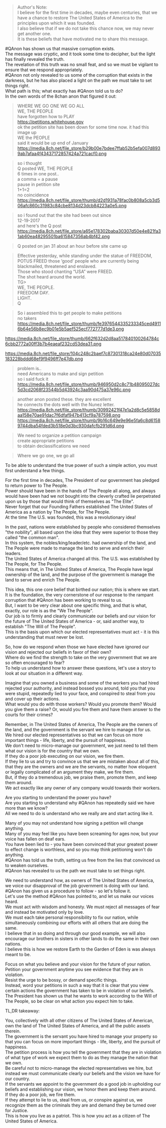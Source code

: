 >Author's Note:  
>I believe for the first time in decades, maybe even centuries, that we have a chance to restore The United States of America to the principles upon which it was founded.  
>I also believe that if we do not take this chance now, we may never get another one.  
>It is these beliefs that have motivated me to share this message.  
  
  
#QAnon has shown us that massive corruption exists.  
The message was cryptic, and it took some time to decipher, but the light has finally revealed the truth.  
The revelation of this truth was no small feat, and so we must be vigilant to ensure that we respond appropriately.  
#QAnon not only revealed to us some of the corruption that exists in the darkness, but he has also placed a light on the path we must take to set things right.  
What path is this; what exactly has #QAnon told us to do?  
In the own words of the 8chan anon that figured it out:  
  
>WHERE WE GO ONE WE GO ALL  
>WE, THE PEOPLE  
>have forgotten how to PLAY  
>https://petitions.whitehouse.gov  
>ok the petition site has been down for some time now. it had this image up  
>WE the PEOPLE  
>said it would be up end of January  
https://media.8ch.net/file_store/b29b00e7bdee7ffab52b5efa007d8939ab7afaa4f43437172857424a721cacf0.png  
  
>so i thought  
>Q posted WE, THE PEOPLE  
>6 times in one post..  
>a comma = a pause  
>pause in petition site  
>1+1=2  
>no coincidence  
https://media.8ch.net/file_store/thumb/d2d1931a78fac0b808a5cb3d506afc860c31983c84cbe8134d23dcb84223a0e5.png  
  
>so i found out that the site had been out since  
>12-19-2017  
>and here's the Q post  
https://media.8ch.net/file_store/a65e178302baba30307d50e4e821fa31ab60ea48295501ba615847356ab4bf42.png  
  
>Q posted on jan 31 about an hour before site came up  
  
> Effective yesterday, while standing under the statue of FREEDOM, POTUS FREED those ‘good’ people who are currently being blackmailed, threatened and enslaved.  
> Those who stood chanting “USA” were FREED.  
> The shot heard around the world.  
> TG>  
> WE, THE PEOPLE.  
> FREEDOM DAY.  
> LIGHT.  
> Q  
  
>So i assembled this to get people to make petitions  
>no takers  
https://media.8ch.net/file_store/thumb/fe3976544335233345ced49116b64e56b8ec9b01e5b5aef525ecf772777d1de3.png  
  
https://media.8ch.net/file_store/thumb/662f632d2d8aa517840100264784c6cbb2772a00ff3b7b4eaeaf232cd53dea31.png  
  
https://media.8ch.net/file_store/104c248c2baef7c87301318ca24e80d07035183228bddd68ef9f9496ff7e47db.png  
  
>problem is..  
>need Americans to make and sign petition  
>so i said fuck it  
https://media.8ch.net/file_store/thumb/946950d2c8c71b48095027dc5d3cd2068f23544b5d43924c3aa90d475a37e96c.png  
  
>another anon posted these. they are excellent  
>he connects the dots well with the Nunez letter.  
https://media.8ch.net/file_store/thumb/30992421f47e1a2d8c5e5858daa158e70ae91dac7f6dfaf947b413cf9a787598.png  
https://media.8ch.net/file_store/thumb/9b16c649e9e96e5fa6c8d61589744dba54fded3b518e0d3bc930dafcfb291d6d.png  
  
>We need to organize a petition campaign  
>create appropriate petitions  
>to obtain declassifications we need  
  
>Where we go one, we go all  
  
  
To be able to understand the true power of such a simple action, you must first understand a few things.  
  
For the first time in decades, The President of our government has pledged to return power to The People.  
Power should have been in the hands of The People all along, and always would have been had we not bought into the cleverly crafted lie perpetrated upon us by those that would think of themselves as "The Elite".  
Never forget that our Founding Fathers established The United States of America as a nation by The People, for The People.  
At the time The U.S. was founded, this was a revolutionary idea!  
  
In the past, nations were established by people who considered themselves "the nobility", all based upon the idea that they were superior to those they called "the common man".  
In this system, the nobles/king/leader/etc. had ownership of the land, and The People were made to manage the land to serve and enrich their leaders.  
The United States of America changed all this. The U.S. was established by The People, for The People.  
This means that, in The United States of America, The People have legal ownership of the land, and the purpose of the government is manage the land to serve and enrich The People.  
  
This idea, this one core belief that birthed our nation; this is where we start.  
It is the foundation, the very cornerstone of our response to the rampant corruption that #QAnon has been working to reveal to us.  
But, I want to be very clear about one specific thing, and that is what, exactly, our role is as the "We The People".  
Our job is to firmly and clearly communicate our beliefs and our vision for the future of The United States of America - or, said another way, to establish "The Will of The People".  
This is the basis upon which our elected representatives must act - it is this understanding that must never be lost.  
  
So, how do we respond when those we have elected have ignored our vision and rejected our beliefs in favor of their own?  
Where do we find the strength to take on the very government that we are so often encouraged to fear?  
To help us understand how to answer these questions, let's use a story to look at our situation in a different way.  
  
Imagine that you owned a business and some of the workers you had hired rejected your authority, and instead bossed you around, told you that you were stupid, repeatedly lied to your face, and conspired to steal from you and cover up their actions.  
What would you do with those workers? Would you promote them? Would you give them a raise? Or, would you fire them and have them answer to the courts for their crimes?  
  
Remember, in The United States of America, The People are the owners of the land, and the government is the servant we hire to manage it for us.  
We hired our elected representatives so that we can focus on more important things - life, liberty, and the pursuit of happiness.  
We don't need to micro-manage our government, we just need to tell them what our vision is for the country that we own.  
If they do a poor job executing on our vision, we fire them.  
If they lie to us and try to convince us that we are mistaken about all of this, that they are the owners and we are the servants, no matter how eloquent or legally complicated of an argument they make, we fire them.  
But, if they do a tremendous job, we praise them, promote them, and keep them around.  
We act exactly like any owner of any company would towards their workers.  
  
Are you starting to understand the power you have?  
Are you starting to understand why #QAnon has repeatedly said we have more than we know?  
All we need to do is understand who we really are and start acting like it.  
  
Many of you may not understand how signing a petition will change anything.  
Many of you may feel like you have been screaming for ages now, but your voice has fallen on deaf ears.  
You have been lied to - you have been convinced that your greatest power to effect change is worthless, and so you may think petitioning won't do anything.  
#QAnon has told us the truth, setting us free from the lies that convinced us to weaken ourselves.  
#QAnon has revealed to us the path we must take to set things right.  
  
We need to understand how, as owners of The United States of America, we voice our disapproval of the job government is doing with our land.  
#QAnon has given us a procedure to follow - so let's follow it.  
Let's use the method #QAnon has pointed to, and let us make our voices heard.  
We must act with wisdom and honesty. We must reject all messages of fear and instead be motivated only by love.  
We must each take personal responsibility to fix our nation, while simultaneously combining our efforts with all others that are doing the same.  
I believe that in so doing and through our good example, we will also encourage our brothers in sisters in other lands to do the same in their own nations.  
I believe this is how we restore Earth to the Garden of Eden is was always meant to be.  
  
Focus on what you believe and your vision for the future of your nation.  
Petition your government anytime you see evidence that they are in violation.  
Resist the urge to be bossy, or demand specific things.  
Instead, word your petitions in such a way that it is clear that you view certain actions the government has taken to be in violation of our beliefs.  
The President has shown us that he wants to work according to the Will of The People, so be clear on what action you expect him to take.  
  
TL,DR takeaway:  
  
You, collectively with all other citizens of The United States of American, own the land of The United States of America, and all the public assets therein.  
The government is the servant you have hired to manage your property so that you can focus on more important things - life, liberty, and the pursuit of happiness.  
The petition process is how you tell the government that they are in violation of what type of work we expect them to do as they manage the nation that we own.  
Be careful not to micro-manage the elected representatives we hire, but instead we must communicate clearly our beliefs and the vision we have for our country.  
If the servants we appoint to the government do a good job in upholding our beliefs and establishing our vision, we honor them and keep them around.  
If they do a poor job, we fire them.  
If they attempt to lie to us, steal from us, or conspire against us, we recognize them as the criminals they are and demand they be turned over for Justice.  
This is how you live as a patriot. This is how you act as a citizen of The United States of America.
